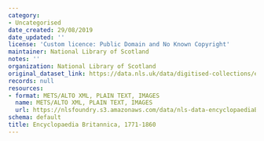```yaml
---
category:
- Uncategorised
date_created: 29/08/2019
date_updated: ''
license: 'Custom licence: Public Domain and No Known Copyright'
maintainer: National Library of Scotland
notes: ''
organization: National Library of Scotland
original_dataset_link: https://data.nls.uk/data/digitised-collections/encyclopaedia-britannica/
records: null
resources:
- format: METS/ALTO XML, PLAIN TEXT, IMAGES
  name: METS/ALTO XML, PLAIN TEXT, IMAGES
  url: https://nlsfoundry.s3.amazonaws.com/data/nls-data-encyclopaediaBritannica.zip
schema: default
title: Encyclopaedia Britannica, 1771-1860
---
```

